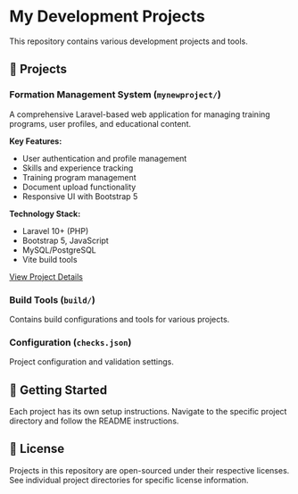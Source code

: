 # My Development Projects

This repository contains various development projects and tools.

## 📁 Projects

### Formation Management System (`mynewproject/`)
A comprehensive Laravel-based web application for managing training programs, user profiles, and educational content.

**Key Features:**
- User authentication and profile management
- Skills and experience tracking
- Training program management
- Document upload functionality
- Responsive UI with Bootstrap 5

**Technology Stack:**
- Laravel 10+ (PHP)
- Bootstrap 5, JavaScript
- MySQL/PostgreSQL
- Vite build tools

[View Project Details](./mynewproject/README.md)

### Build Tools (`build/`)
Contains build configurations and tools for various projects.

### Configuration (`checks.json`)
Project configuration and validation settings.

## 🚀 Getting Started

Each project has its own setup instructions. Navigate to the specific project directory and follow the README instructions.

## 📝 License

Projects in this repository are open-sourced under their respective licenses. See individual project directories for specific license information.

